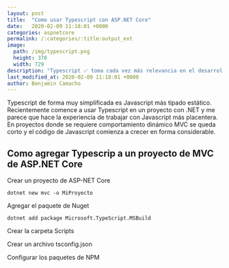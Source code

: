```yaml
---
layout: post
title:  "Como usar Typescript con ASP.NET Core"
date:   2020-02-09 11:18:01 +0000
categories: aspnetcore
permalink: /:categories/:title:output_ext
image:
  path: /img/typescript.png
  height: 378
  width: 729
description: "Typescript ✅ toma cada vez más relevancia en el desarrollo web y por tal motivo te mostramos como puedes utilizarlo con ASP.NET Core" 
last_modified_at: 2020-02-09 11:18:01 +0000
author: Benjamin Camacho
---
```


Typescript de forma muy simplificada es Javascript más tipado estático. Recientemente comence a usar Typescript en un proyecto con .NET y me parece que hace la experiencia de trabajar con Javascript más placentera. En proyectos donde se requiere comportamiento dinámico MVC se queda corto y el código de Javascript comienza a crecer en forma considerable.

## Como agregar Typescrip a un proyecto de MVC de ASP.NET Core

Crear un proyecto de ASP-NET Core

```
dotnet new mvc -o MiProyecto
```

Agregar el paquete de Nuget

```
dotnet add package Microsoft.TypeScript.MSBuild
```

Crear la carpeta Scripts

Crear un  archivo tsconfig.json

Configurar los paquetes de NPM
